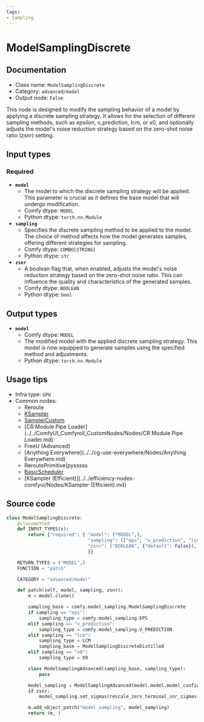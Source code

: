 ```yaml
---
tags:
- Sampling
---
```


# ModelSamplingDiscrete
## Documentation
- Class name: `ModelSamplingDiscrete`
- Category: `advanced/model`
- Output node: `False`

This node is designed to modify the sampling behavior of a model by applying a discrete sampling strategy. It allows for the selection of different sampling methods, such as epsilon, v_prediction, lcm, or x0, and optionally adjusts the model's noise reduction strategy based on the zero-shot noise ratio (zsnr) setting.
## Input types
### Required
- **`model`**
    - The model to which the discrete sampling strategy will be applied. This parameter is crucial as it defines the base model that will undergo modification.
    - Comfy dtype: `MODEL`
    - Python dtype: `torch.nn.Module`
- **`sampling`**
    - Specifies the discrete sampling method to be applied to the model. The choice of method affects how the model generates samples, offering different strategies for sampling.
    - Comfy dtype: `COMBO[STRING]`
    - Python dtype: `str`
- **`zsnr`**
    - A boolean flag that, when enabled, adjusts the model's noise reduction strategy based on the zero-shot noise ratio. This can influence the quality and characteristics of the generated samples.
    - Comfy dtype: `BOOLEAN`
    - Python dtype: `bool`
## Output types
- **`model`**
    - Comfy dtype: `MODEL`
    - The modified model with the applied discrete sampling strategy. This model is now equipped to generate samples using the specified method and adjustments.
    - Python dtype: `torch.nn.Module`
## Usage tips
- Infra type: `GPU`
- Common nodes:
    - Reroute
    - [KSampler](../../Comfy/Nodes/KSampler.md)
    - [SamplerCustom](../../Comfy/Nodes/SamplerCustom.md)
    - [CR Module Pipe Loader](../../ComfyUI_Comfyroll_CustomNodes/Nodes/CR Module Pipe Loader.md)
    - FreeU (Advanced)
    - [Anything Everywhere](../../cg-use-everywhere/Nodes/Anything Everywhere.md)
    - ReroutePrimitive|pysssss
    - [BasicScheduler](../../Comfy/Nodes/BasicScheduler.md)
    - [KSampler (Efficient)](../../efficiency-nodes-comfyui/Nodes/KSampler (Efficient).md)



## Source code
```python
class ModelSamplingDiscrete:
    @classmethod
    def INPUT_TYPES(s):
        return {"required": { "model": ("MODEL",),
                              "sampling": (["eps", "v_prediction", "lcm", "x0"],),
                              "zsnr": ("BOOLEAN", {"default": False}),
                              }}

    RETURN_TYPES = ("MODEL",)
    FUNCTION = "patch"

    CATEGORY = "advanced/model"

    def patch(self, model, sampling, zsnr):
        m = model.clone()

        sampling_base = comfy.model_sampling.ModelSamplingDiscrete
        if sampling == "eps":
            sampling_type = comfy.model_sampling.EPS
        elif sampling == "v_prediction":
            sampling_type = comfy.model_sampling.V_PREDICTION
        elif sampling == "lcm":
            sampling_type = LCM
            sampling_base = ModelSamplingDiscreteDistilled
        elif sampling == "x0":
            sampling_type = X0

        class ModelSamplingAdvanced(sampling_base, sampling_type):
            pass

        model_sampling = ModelSamplingAdvanced(model.model.model_config)
        if zsnr:
            model_sampling.set_sigmas(rescale_zero_terminal_snr_sigmas(model_sampling.sigmas))

        m.add_object_patch("model_sampling", model_sampling)
        return (m, )

```
